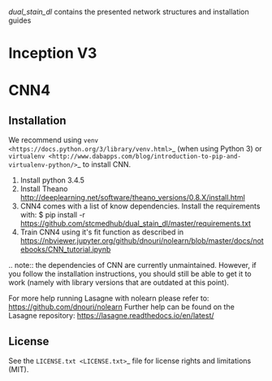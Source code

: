 *dual_stain_dl* contains the presented network structures and installation guides

# Inception V3

# CNN4 

## Installation

We recommend using `venv
<https://docs.python.org/3/library/venv.html>`_ (when using Python 3)
or `virtualenv
<http://www.dabapps.com/blog/introduction-to-pip-and-virtualenv-python/>`_
to install CNN.

1. Install python 3.4.5 
2. Install Theano http://deeplearning.net/software/theano_versions/0.8.X/install.html
3. CNN4 comes with a list of know dependencies. Install the requirements with: $ pip install -r https://github.com/stcmedhub/dual_stain_dl/master/requirements.txt
4. Train CNN4 using it's fit function as described in https://nbviewer.jupyter.org/github/dnouri/nolearn/blob/master/docs/notebooks/CNN_tutorial.ipynb

.. note:: 
  the dependencies of CNN are currently unmaintained. However, if you follow the
  installation instructions, you should still be able to get it to
  work (namely with library versions that are outdated at this point).

For more help running Lasagne with nolearn please refer to: https://github.com/dnouri/nolearn 
Further help can be found on the Lasagne repository: https://lasagne.readthedocs.io/en/latest/

## License

See the `LICENSE.txt <LICENSE.txt>`_ file for license rights and
limitations (MIT).
